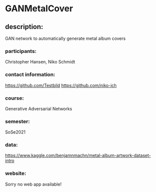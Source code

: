 # GANMetalCover

## description:
GAN network to automatically generate metal album covers


### participants:
Christopher Hansen, Niko Schmidt


### contact information:
https://github.com/Testbild
https://github.com/niko-ich

### course:
Generative Adversarial Networks


### semester:
SoSe2021

### data:
https://www.kaggle.com/benjamnmachn/metal-album-artwork-dataset-intro

### website:
Sorry no web app available!

